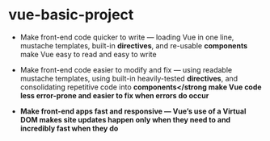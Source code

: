 # vue-basic-project


 - Make front-end code quicker to write — loading Vue in one line, mustache templates, built-in <b>directives</b>, and re-usable <strong>components</strong> make Vue easy to read and easy to write
 
 
 - Make front-end code easier to modify and fix — using readable mustache templates, using built-in heavily-tested <b>directives</b>, and consolidating repetitive 
 code into <strong>components</strong make Vue code less error-prone and easier to fix when errors do occur
 
 
 - Make front-end apps fast and responsive — Vue’s use of a <strong>Virtual DOM</strong> makes site updates happen only when they need to and incredibly fast when they do
